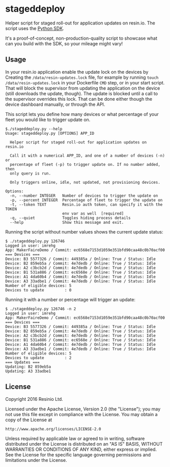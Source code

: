 # stageddeploy

Helper script for staged roll-out for application updates on resin.io. The script
uses the [Python SDK](https://github.com/resin-io/resin-sdk-python).

It's a proof-of-concept, non-production-quality script to showcase what can you
build with the SDK, so your mileage might vary!

## Usage

In your resin.io application enable the update lock on the devices by Creating
the `/data/resin-updates.lock` file, for example by running `touch /data/resin-updates.lock`
in your Dockerfile `CMD` step, or in your start script. That will block the
supervisor from updating the application on the device (still downloads the update,
though). The update is blocked until a call to the supervisor overrides this lock.
That can be done either though the device dashboard manually, or through the API.

This script lets you define how many devices or what percentage of your fleet
you would like to trigger update on.

```
$./stageddeploy.py --help
Usage: stageddeploy.py [OPTIONS] APP_ID

  Helper script for staged roll-out for application updates on resin.io

  Call it with a numerical APP_ID, and one of a number of devices (-n) or
  percentage of fleet (-p) to trigger update on. If no number added, then
  only query is run.

  Only triggers online, idle, not updated, not provisioning devices.

Options:
  -n, --number INTEGER   Number of devices to trigger the update on
  -p, --percent INTEGER  Percentage of fleet to trigger the update on
  -t, --token TEXT       Resin.io auth token, can specify it with the TOKEN
                         env var as well  [required]
  -q, --quiet            Toggles hiding process details
  --help                 Show this message and exit.
```

Running the script without number values shows the current update status:

```
$ ./stageddeploy.py 126746
Logged in user: imrehg
App: MakerFaireDemo / Commit: ec6568e7153d1059e351bfd90caa48c0b70acf00
=== Devices ===
Device: B3 5577326 / Commit: 449385a / Online: True / Status: Idle
Device: B2 859eb5a / Commit: 4e7dedb / Online: True / Status: Idle
Device: A2 c3bcb2d / Commit: 4e7dedb / Online: True / Status: Idle
Device: B1 531a886 / Commit: ec6568e / Online: True / Status: Idle
Device: A1 4da60b4 / Commit: 4e7dedb / Online: True / Status: Idle
Device: A3 33adbe1 / Commit: 4e7dedb / Online: True / Status: Idle
Number of eligible devices: 5
Devices to update         : 0
```

Running it with a number or percentage will trigger an update:

```
$ ./stageddeploy.py 126746 -n 2
Logged in user: imrehg
App: MakerFaireDemo / Commit: ec6568e7153d1059e351bfd90caa48c0b70acf00
=== Devices ===
Device: B3 5577326 / Commit: 449385a / Online: True / Status: Idle
Device: B2 859eb5a / Commit: 4e7dedb / Online: True / Status: Idle
Device: A2 c3bcb2d / Commit: 4e7dedb / Online: True / Status: Idle
Device: B1 531a886 / Commit: ec6568e / Online: True / Status: Idle
Device: A1 4da60b4 / Commit: 4e7dedb / Online: True / Status: Idle
Device: A3 33adbe1 / Commit: 4e7dedb / Online: True / Status: Idle
Number of eligible devices: 5
Devices to update         : 2
=== Updates ===
Updating: B2 859eb5a
Updating: A3 33adbe1
```

## License

Copyright 2016 Resinio Ltd.

Licensed under the Apache License, Version 2.0 (the "License");
you may not use this file except in compliance with the License.
You may obtain a copy of the License at

    http://www.apache.org/licenses/LICENSE-2.0

Unless required by applicable law or agreed to in writing, software
distributed under the License is distributed on an "AS IS" BASIS,
WITHOUT WARRANTIES OR CONDITIONS OF ANY KIND, either express or implied.
See the License for the specific language governing permissions and
limitations under the License.

